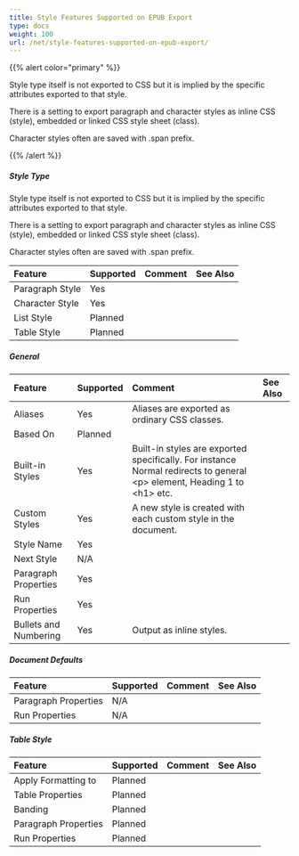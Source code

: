 ```yaml
---
title: Style Features Supported on EPUB Export
type: docs
weight: 100
url: /net/style-features-supported-on-epub-export/
---
```


{{% alert color="primary" %}} 

Style type itself is not exported to CSS but it is implied by the specific attributes exported to that style.

There is a setting to export paragraph and character styles as inline CSS (style), embedded or linked CSS style sheet (class).

Character styles often are saved with .span prefix.

{{% /alert %}} 

##### **Style Type**

Style type itself is not exported to CSS but it is implied by the specific attributes exported to that style.

There is a setting to export paragraph and character styles as inline CSS (style), embedded or linked CSS style sheet (class).

Character styles often are saved with .span prefix.

|**Feature**|**Supported**|**Comment**|**See Also**|
| :- | :- | :- | :- |
|Paragraph Style |Yes | | |
|Character Style |Yes | | |
|List Style |Planned | | |
|Table Style |Planned | | |

##### **General**

|**Feature**|**Supported**|**Comment**|**See Also**|
| :- | :- | :- | :- |
|Aliases |Yes |Aliases are exported as ordinary CSS classes. | |
|Based On |Planned | | |
|Built-in Styles |Yes |Built-in styles are exported specifically. For instance Normal redirects to general &lt;p&gt; element, Heading 1 to &lt;h1&gt; etc. | |
|Custom Styles |Yes |A new style is created with each custom style in the document. | |
|Style Name |Yes | | |
|Next Style |N/A | | |
|Paragraph Properties |Yes | | |
|Run Properties |Yes | | |
|Bullets and Numbering |Yes |Output as inline styles. | |

##### **Document Defaults**

|**Feature**|**Supported**|**Comment**|**See Also**|
| :- | :- | :- | :- |
|Paragraph Properties |N/A | | |
|Run Properties |N/A | | |

##### **Table Style**

|**Feature**|**Supported**|**Comment**|**See Also**|
| :- | :- | :- | :- |
|Apply Formatting to |Planned | | |
|Table Properties |Planned | | |
|Banding |Planned | | |
|Paragraph Properties |Planned | | |
|Run Properties |Planned | | |

